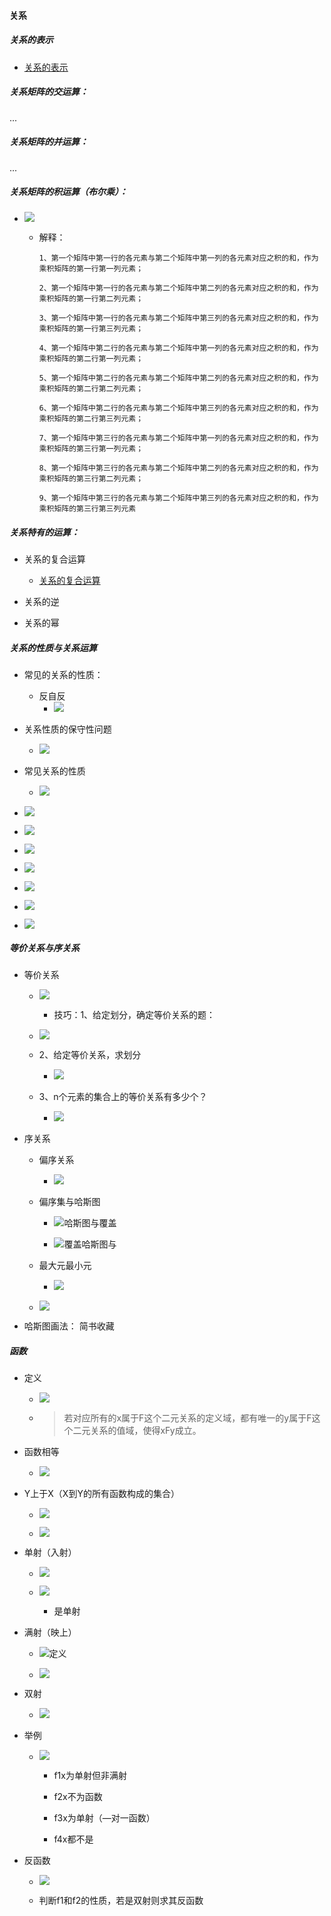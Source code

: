 #### 关系

##### 关系的表示

  - [关系的表示](https://blog.csdn.net/qq_43309907/article/details/105086584)

##### 关系矩阵的交运算：

...

##### 关系矩阵的并运算：

...

##### 关系矩阵的积运算（布尔乘）：

  - ![](./Charpter5.assets/布尔乘.png)

    - 解释：
      ```
      1、第一个矩阵中第一行的各元素与第二个矩阵中第一列的各元素对应之积的和，作为乘积矩阵的第一行第一列元素；

      2、第一个矩阵中第一行的各元素与第二个矩阵中第二列的各元素对应之积的和，作为乘积矩阵的第一行第二列元素；

      3、第一个矩阵中第一行的各元素与第二个矩阵中第三列的各元素对应之积的和，作为乘积矩阵的第一行第三列元素；

      4、第一个矩阵中第二行的各元素与第二个矩阵中第一列的各元素对应之积的和，作为乘积矩阵的第二行第一列元素；

      5、第一个矩阵中第二行的各元素与第二个矩阵中第二列的各元素对应之积的和，作为乘积矩阵的第二行第二列元素；

      6、第一个矩阵中第二行的各元素与第二个矩阵中第三列的各元素对应之积的和，作为乘积矩阵的第二行第三列元素；

      7、第一个矩阵中第三行的各元素与第二个矩阵中第一列的各元素对应之积的和，作为乘积矩阵的第三行第一列元素；

      8、第一个矩阵中第三行的各元素与第二个矩阵中第二列的各元素对应之积的和，作为乘积矩阵的第三行第二列元素；

      9、第一个矩阵中第三行的各元素与第二个矩阵中第三列的各元素对应之积的和，作为乘积矩阵的第三行第三列元素
      ```



##### 关系特有的运算：

  - 关系的复合运算

    - [关系的复合运算](https://blog.csdn.net/qq_43309907/article/details/105087134)

  - 关系的逆

  - 关系的幂

##### 关系的性质与关系运算


  - 常见的关系的性质：

    - 反自反
      - ![](./Charpter5.assets/2022-03-20-17-40-48.png)

  - 关系性质的保守性问题

    - ![](2022-03-30-22-29-40.png)

  - 常见关系的性质

    - ![](./Charpter5.assets/2022-03-20-17-19-08.png)


  - ![](./Charpter5.assets/2022-03-19-15-50-44.png)
    
  - ![](./Charpter5.assets/2022-03-19-15-51-16.png)
    

  - ![](./Charpter5.assets/2022-03-19-15-52-18.png)


  - ![](./Charpter5.assets/2022-03-19-15-50-44.png)
    
  - ![](./Charpter5.assets/2022-03-19-15-51-16.png)
    

  - ![](./Charpter5.assets/2022-03-19-15-52-18.png)

  - ![](./Charpter5.assets/2022-03-19-15-54-24.png)



##### 等价关系与序关系

- 等价关系

  - ![](./Charpter5.assets/2022-03-20-15-23-26.png)

    - 技巧：1、给定划分，确定等价关系的题：

  - ![](./Charpter5.assets/2022-03-20-16-18-51.png)

  - 2、给定等价关系，求划分

    - ![](./Charpter5.assets/2022-03-20-16-21-48.png)

  - 3、n个元素的集合上的等价关系有多少个？

    - ![](./Charpter5.assets/2022-03-20-18-04-39.png)

- 序关系

  - 偏序关系
  
    - ![](./Charpter5.assets/2022-03-20-19-34-48.png)

  - 偏序集与哈斯图

    - ![哈斯图与覆盖](./Charpter5.assets/覆盖.png)

    - ![覆盖哈斯图与](./Charpter5.assets/2022-03-20-19-20-15.png)

  - 最大元最小元

    - ![](./Charpter5.assets/2022-03-20-19-32-56.png)

  - ![](./Charpter5.assets/2022-03-20-15-23-26.png)


- 哈斯图画法： 简书收藏

##### 函数

- 定义

  - ![](./Charpter5.assets/2022-03-21-16-01-00.png)

  - > 若对应所有的x属于F这个二元关系的定义域，都有唯一的y属于F这个二元关系的值域，使得xFy成立。

- 函数相等

  - ![](./Charpter5.assets/2022-03-21-16-21-28.png)

- Y上于X（X到Y的所有函数构成的集合）

  - ![](./Charpter5.assets/2022-03-21-16-35-04.png)

  - ![](./Charpter5.assets/例5.30.png)

- 单射（入射）

  - ![](./Charpter5.assets/2022-03-21-16-56-05.png)

  - ![](./Charpter5.assets/例5.33.png)

    - 是单射

- 满射（映上）

  - ![定义](./Charpter5.assets/2022-03-21-17-03-47.png)

  - ![](./Charpter5.assets/举例介绍.png)

- 双射

  - ![](./Charpter5.assets/2022-03-21-17-05-03.png)

- 举例

  - ![](./Charpter5.assets/2022-03-21-17-07-51.png)

    - f1x为单射但非满射
      
    - f2x不为函数

    - f3x为单射（—对一函数）

    - f4x都不是

- 反函数

  - ![](2022-03-21-17-23-07.png)

  - 判断f1和f2的性质，若是双射则求其反函数
